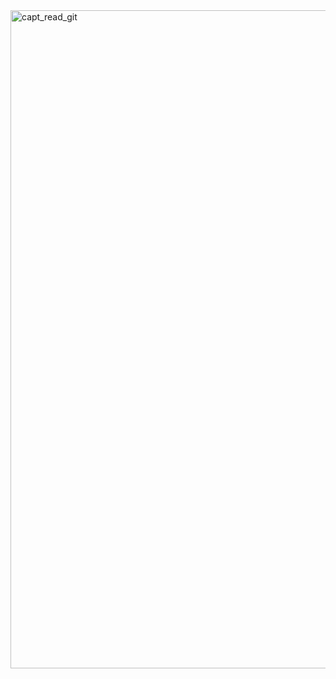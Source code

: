 <img width="1053" alt="capt_read_git" src="https://github.com/3uqiuQ/3uqiuQ/assets/130984240/ddb960cd-a783-4cb6-a028-dbe34a98208b">
